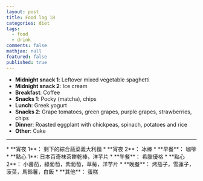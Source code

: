 ```yaml
---
layout: post
title: Food log 18
categories: diet
tags: 
  - food
  - drink
comments: false
mathjax: null
featured: false
published: true
---
```


* **Midnight snack 1**: Leftover mixed vegetable spaghetti
* **Midnight snack 2**: Ice cream
* **Breakfast**: Coffee
* **Snacks 1**: Pocky (matcha), chips
* **Lunch**: Greek yogurt
* **Snacks 2**: Grape tomatoes, green grapes, purple grapes, strawberries, chips 
* **Dinner**: Roasted eggplant with chickpeas, spinach, potatoes and rice
* **Other**: Cake
<hr>
* **宵夜 1**： 剩下的綜合蔬菜義大利麵
* **宵夜 2**： 冰棒
* **早餐**： 咖啡
* **點心 1**: 日本百奇枺茶餅乾棒，洋芋片
* **午餐**： 希臘優格
* **點心 2**： 小蕃茄，綠葡萄，紫葡萄，草莓，洋芋片
* **晚餐**： 烤茄子，雪蓮子，菠菜，馬鈴薯，白飯
* **其他**： 蛋糕